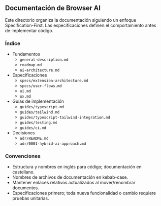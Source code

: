 ## Documentación de Browser AI

Este directorio organiza la documentación siguiendo un enfoque Specification-First. Las especificaciones definen el comportamiento antes de implementar código.

### Índice
- Fundamentos
  - `general-description.md`
  - `roadmap.md`
  - `ai-architecture.md`
- Especificaciones
  - `specs/extension-architecture.md`
  - `specs/user-flows.md`
  - `ui.md`
  - `ux.md`
- Guías de implementación
  - `guides/typescript.md`
  - `guides/tailwind.md`
  - `guides/typescript-tailwind-integration.md`
  - `guides/testing.md`
  - `guides/ci.md`
- Decisiones
  - `adr/README.md`
  - `adr/0001-hybrid-ai-approach.md`

### Convenciones
- Estructura y nombres en inglés para código; documentación en castellano.
- Nombres de archivos de documentación en kebab-case.
- Mantener enlaces relativos actualizados al mover/renombrar documentos.
- Especificaciones primero; toda nueva funcionalidad o cambio requiere pruebas unitarias.



